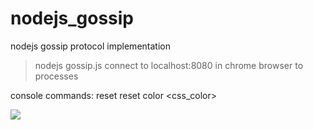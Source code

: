 # nodejs_gossip
nodejs gossip protocol implementation

>nodejs gossip.js
connect to localhost:8080 in chrome browser to processes

console commands:
reset
reset <peer>
color <css_color>

<img src="img3.png">
